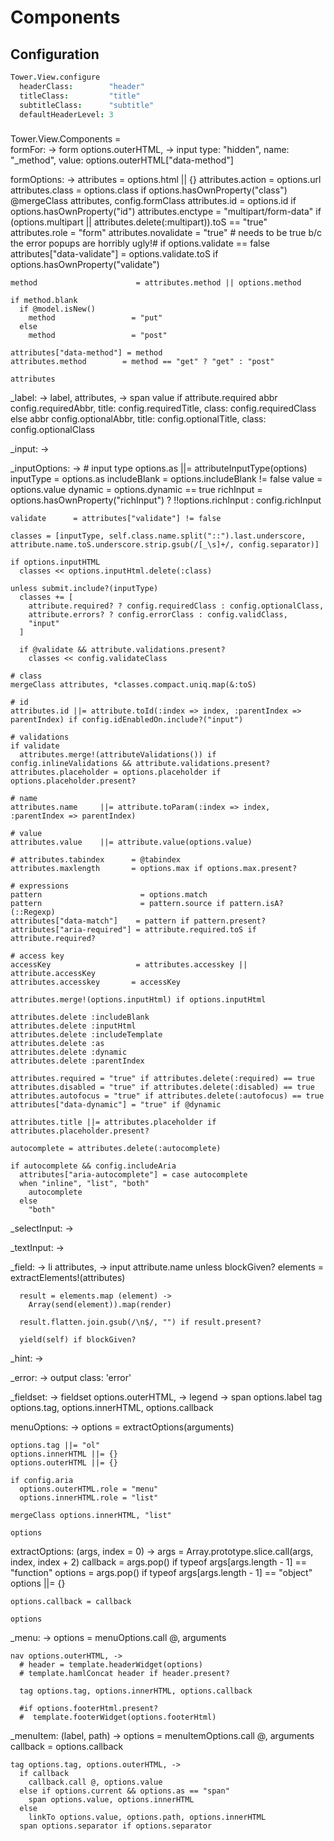 # Components

## Configuration

``` coffeescript
Tower.View.configure
  headerClass:        "header"
  titleClass:         "title"
  subtitleClass:      "subtitle"
  defaultHeaderLevel: 3
```

###
Tower.View.Components =    
  formFor: ->
    form options.outerHTML, ->
      input type: "hidden", name: "_method", value: options.outerHTML["data-method"]
      
  formOptions: ->
    attributes                  = options.html || {}
    attributes.action           = options.url
    attributes.class            = options.class if options.hasOwnProperty("class")
    @mergeClass attributes, config.formClass
    attributes.id               = options.id if options.hasOwnProperty("id")
    attributes.enctype          = "multipart/form-data" if (options.multipart || attributes.delete(:multipart)).toS == "true"
    attributes.role             = "form"
    attributes.novalidate       = "true" # needs to be true b/c the error popups are horribly ugly!# if options.validate == false
    attributes["data-validate"] = options.validate.toS if options.hasOwnProperty("validate")
  
    method                      = attributes.method || options.method
  
    if method.blank
      if @model.isNew()
        method                 = "put"
      else
        method                 = "post"
    
    attributes["data-method"] = method
    attributes.method        = method == "get" ? "get" : "post"
    
    attributes
    
  _label: ->
    label, attributes, ->
      span value
      if attribute.required
        abbr config.requiredAbbr, title: config.requiredTitle, class: config.requiredClass
      else
        abbr config.optionalAbbr, title: config.optionalTitle, class: config.optionalClass
  
  _input: ->
  
  _inputOptions: ->
    # input type
    options.as  ||= attributeInputType(options)
    inputType     = options.as
    includeBlank  = options.includeBlank != false
    value         = options.value
    dynamic       = options.dynamic == true
    richInput     = options.hasOwnProperty("richInput") ? !!options.richInput : config.richInput
  
    validate      = attributes["validate"] != false
  
    classes = [inputType, self.class.name.split("::").last.underscore, attribute.name.toS.underscore.strip.gsub(/[_\s]+/, config.separator)]
  
    if options.inputHTML
      classes << options.inputHtml.delete(:class)
  
    unless submit.include?(inputType)
      classes += [
        attribute.required? ? config.requiredClass : config.optionalClass, 
        attribute.errors? ? config.errorClass : config.validClass,
        "input"
      ]
    
      if @validate && attribute.validations.present?
        classes << config.validateClass
  
    # class
    mergeClass attributes, *classes.compact.uniq.map(&:toS)
  
    # id
    attributes.id ||= attribute.toId(:index => index, :parentIndex => parentIndex) if config.idEnabledOn.include?("input")
  
    # validations
    if validate
      attributes.merge!(attributeValidations()) if config.inlineValidations && attribute.validations.present?  
    attributes.placeholder = options.placeholder if options.placeholder.present?
  
    # name
    attributes.name     ||= attribute.toParam(:index => index, :parentIndex => parentIndex)
  
    # value
    attributes.value    ||= attribute.value(options.value)
  
    # attributes.tabindex      = @tabindex
    attributes.maxlength       = options.max if options.max.present?
  
    # expressions
    pattern                      = options.match
    pattern                      = pattern.source if pattern.isA?(::Regexp)
    attributes["data-match"]    = pattern if pattern.present?
    attributes["aria-required"] = attribute.required.toS if attribute.required?
  
    # access key
    accessKey                   = attributes.accesskey || attribute.accessKey
    attributes.accesskey       = accessKey
  
    attributes.merge!(options.inputHtml) if options.inputHtml
  
    attributes.delete :includeBlank
    attributes.delete :inputHtml
    attributes.delete :includeTemplate
    attributes.delete :as
    attributes.delete :dynamic
    attributes.delete :parentIndex
  
    attributes.required = "true" if attributes.delete(:required) == true
    attributes.disabled = "true" if attributes.delete(:disabled) == true
    attributes.autofocus = "true" if attributes.delete(:autofocus) == true
    attributes["data-dynamic"] = "true" if @dynamic
  
    attributes.title ||= attributes.placeholder if attributes.placeholder.present?
    
    autocomplete = attributes.delete(:autocomplete)
    
    if autocomplete && config.includeAria
      attributes["aria-autocomplete"] = case autocomplete
      when "inline", "list", "both"
        autocomplete
      else
        "both"
    
  _selectInput: ->
    
  _textInput: ->
    
  _field: ->
    li attributes, ->
      input attribute.name unless blockGiven?
      elements = extractElements!(attributes)
    
      result = elements.map (element) ->
        Array(send(element)).map(render)
      
      result.flatten.join.gsub(/\n$/, "") if result.present?
    
      yield(self) if blockGiven?
    
  _hint: ->
    
  _error: ->
    output class: 'error'
    
  _fieldset: ->
    fieldset options.outerHTML, ->
      legend ->
        span options.label
      tag options.tag, options.innerHTML, options.callback
  
  menuOptions: ->
    options = extractOptions(arguments)
    
    options.tag ||= "ol"
    options.innerHTML ||= {}
    options.outerHTML ||= {}
    
    if config.aria
      options.outerHTML.role = "menu"
      options.innerHTML.role = "list"
      
    mergeClass options.innerHTML, "list"
    
    options
  
  extractOptions: (args, index = 0) ->
    args      = Array.prototype.slice.call(args, index, index + 2)
    callback  = args.pop() if typeof args[args.length - 1] == "function"
    options   = args.pop() if typeof args[args.length - 1] == "object"
    options ||= {}
    
    options.callback = callback
    
    options
  
  _menu: ->
    options = menuOptions.call @, arguments
    
    nav options.outerHTML, ->
      # header = template.headerWidget(options)
      # template.hamlConcat header if header.present?
      
      tag options.tag, options.innerHTML, options.callback
      
      #if options.footerHtml.present?
      #  template.footerWidget(options.footerHtml)
    
  _menuItem: (label, path) ->
    options   = menuItemOptions.call @, arguments
    callback  = options.callback
    
    tag options.tag, options.outerHTML, ->
      if callback
        callback.call @, options.value
      else if options.current && options.as == "span"
        span options.value, options.innerHTML
      else
        linkTo options.value, options.path, options.innerHTML
      span options.separator if options.separator
###